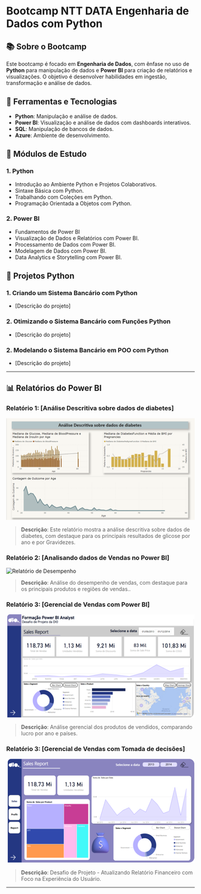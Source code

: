 # Bootcamp NTT DATA Engenharia de Dados com Python

## 📚 Sobre o Bootcamp

Este bootcamp é focado em **Engenharia de Dados**, com ênfase no uso de **Python** para manipulação de dados e **Power BI** para criação de relatórios e visualizações. O objetivo é desenvolver habilidades em ingestão, transformação e análise de dados.

## 🔧 Ferramentas e Tecnologias

- **Python**: Manipulação e análise de dados.
- **Power BI**: Visualização e análise de dados com dashboards interativos.
- **SQL**: Manipulação de bancos de dados.
- **Azure**: Ambiente de desenvolvimento.
  
## 📅 Módulos de Estudo

### 1. Python
- Introdução ao Ambiente Python e Projetos Colaborativos.
- Sintaxe Básica com Python.
- Trabalhando com Coleções em Python.
- Programação Orientada a Objetos com Python.

### 2. Power BI 
- Fundamentos de Power BI
- Visualização de Dados e Relatórios com Power BI.
- Processamento de Dados com Power BI.
- Modelagem de Dados com Power BI.
- Data Analytics e Storytelling com Power BI.

## 📝 Projetos Python

### 1. Criando um Sistema Bancário com Python
- [Descrição do projeto]

### 2. Otimizando o Sistema Bancário com Funções Python
- [Descrição do projeto]

### 2. Modelando o Sistema Bancário em POO com Python
- [Descrição do projeto]

---

## 📊 Relatórios do Power BI

### Relatório 1: **[Análise Descritiva sobre dados de diabetes]**

![Relatório de Diabetes](./Power%20BI/imagens%20do%20desafio%20-%203/Pagina%201.png)

> **Descrição**: Este relatório mostra a análise descritiva sobre dados de diabetes, com destaque para os principais resultados de glicose por ano e por Gravidezes.

### Relatório 2: **[Analisando dados de Vendas no Power BI]**

![Relatório de Desempenho](./Power%20BI/imagens%20do%20desafio%20-%201/Página1.png)

> **Descrição**: Análise do desempenho de vendas, com destaque para os principais produtos e regiões de vendas..

### Relatório 3: **[Gerencial de Vendas com Power BI]**

![Relatório de Desempenho](./Power%20BI/imagens%20do%20desafio%20-%202/Pagina%201.png)

> **Descrição**: Análise gerencial dos produtos de vendidos, comparando lucro por ano e países.

### Relatório 3: **[Gerencial de Vendas com Tomada de decisões]**

![Relatório de Vendas](./Power%20BI/imagens%20do%20desafio%20-%204/imagem%201.png)

> **Descrição**: Desafio de Projeto - Atualizando Relatório Financeiro com Foco na Experiência do Usuário.

---